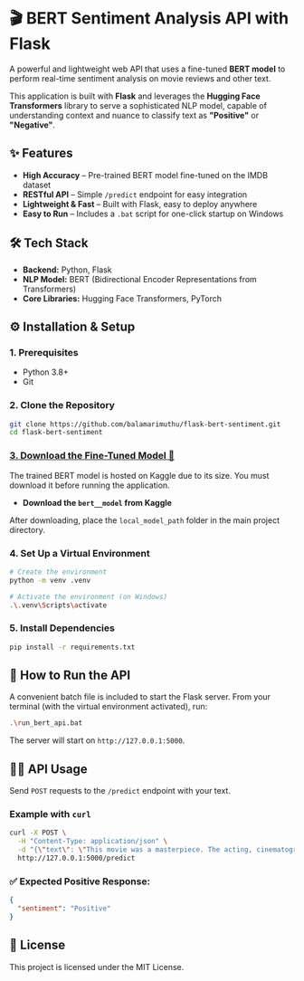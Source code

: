 # 🎬 BERT Sentiment Analysis API with Flask

A powerful and lightweight web API that uses a fine-tuned **BERT model** to perform real-time sentiment analysis on movie reviews and other text.

This application is built with **Flask** and leverages the **Hugging Face Transformers** library to serve a sophisticated NLP model, capable of understanding context and nuance to classify text as **"Positive"** or **"Negative"**.

## ✨ Features

- **High Accuracy** – Pre-trained BERT model fine-tuned on the IMDB dataset
- **RESTful API** – Simple `/predict` endpoint for easy integration
- **Lightweight & Fast** – Built with Flask, easy to deploy anywhere
- **Easy to Run** – Includes a `.bat` script for one-click startup on Windows

## 🛠️ Tech Stack

- **Backend:** Python, Flask
- **NLP Model:** BERT (Bidirectional Encoder Representations from Transformers)
- **Core Libraries:** Hugging Face Transformers, PyTorch

## ⚙️ Installation & Setup

### 1. Prerequisites

- Python 3.8+
- Git

### 2. Clone the Repository

```bash
git clone https://github.com/balamarimuthu/flask-bert-sentiment.git
cd flask-bert-sentiment
```

### [3. Download the Fine-Tuned Model 🧠](https://www.kaggle.com/models/balamarimuthu/bert-based)

The trained BERT model is hosted on Kaggle due to its size. You must download it before running the application.

- **Download the `bert__model` from Kaggle**

After downloading, place the `local_model_path` folder in the main project directory.

### 4. Set Up a Virtual Environment

```bash
# Create the environment
python -m venv .venv

# Activate the environment (on Windows)
.\.venv\Scripts\activate
```

### 5. Install Dependencies

```bash
pip install -r requirements.txt
```

## 🚀 How to Run the API

A convenient batch file is included to start the Flask server. From your terminal (with the virtual environment activated), run:

```bash
.\run_bert_api.bat
```

The server will start on `http://127.0.0.1:5000`.

## 👨‍💻 API Usage

Send `POST` requests to the `/predict` endpoint with your text.

### Example with `curl`

```bash
curl -X POST \
  -H "Content-Type: application/json" \
  -d "{\"text\": \"This movie was a masterpiece. The acting, cinematography, and story were all phenomenal!\"}" \
  http://127.0.0.1:5000/predict
```

### ✅ Expected Positive Response:

```json
{
  "sentiment": "Positive"
}
```

## 📜 License

This project is licensed under the MIT License.
